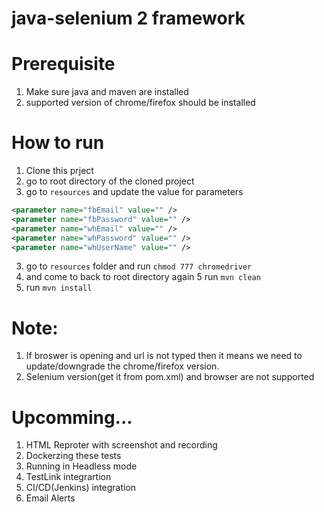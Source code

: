 # java-selenium 2 framework

# Prerequisite 
1. Make sure java and maven are installed
2. supported version of chrome/firefox should be installed


# How to run
1. Clone this prject
2. go to root directory of the cloned project
3. go to `resources` and update the value for parameters
```xml
<parameter name="fbEmail" value="" />
<parameter name="fbPassword" value="" />
<parameter name="whEmail" value="" />
<parameter name="whPassword" value="" />
<parameter name="whUserName" value="" />
```
3. go to `resources` folder and run `chmod 777 chromedriver`
4. and come to back to root directory again
5 run `mvn clean`
6. run `mvn install`


# Note:
1. If broswer is opening and url is not typed then it means we need to update/downgrade the chrome/firefox version. 
2. Selenium version(get it from pom.xml) and browser are not supported

# Upcomming...
1. HTML Reproter with screenshot and recording
2. Dockerzing these tests
3. Running in Headless mode
4. TestLink integrartion
5. CI/CD(Jenkins) integration
6. Email Alerts


